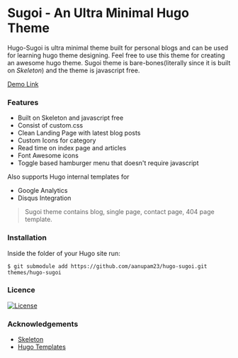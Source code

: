 # Sugoi - An Ultra Minimal Hugo Theme

Hugo-Sugoi is ultra minimal theme built for personal blogs and can be used for learning hugo theme designing. Feel free to use this theme for creating an awesome hugo theme.
Sugoi theme is bare-bones(literally since it is built on *Skeleton*) and the theme is javascript free. 

[Demo Link](https://github.com/aanupam23/hugo-sugoi)

### Features
- Built on Skeleton and javascript free
- Consist of custom.css
- Clean Landing Page with latest blog posts
- Custom Icons for category
- Read time on index page and articles
- Font Awesome icons
- Toggle based hamburger menu that doesn't require javascript

Also supports Hugo internal templates for 
- Google Analytics
- Disqus Integration

> Sugoi theme contains blog, single page, contact page, 404 page template.


### Installation

Inside the folder of your Hugo site run:
```
$ git submodule add https://github.com/aanupam23/hugo-sugoi.git themes/hugo-sugoi
```

### Licence
[![License](https://img.shields.io/badge/license-MIT-green)](https://github.com/aanupam23/hugo-sugoi/blob/master/LICENSE)

### Acknowledgements
- [Skeleton](https://github.com/dhg/Skeleton/)
- [Hugo Templates](https://gohugo.io/templates)